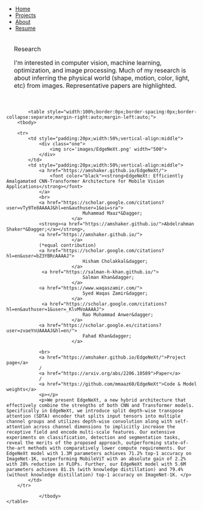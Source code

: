 <ul>
  <li><a href="index">Home</a></li>
  <li><a class="active" href="projects">Projects</a></li>
  <li><a href="about">About</a></li>
  <li><a href="files/MuhammadUzairKhattak.pdf">Resume</a></li>
</ul>


<table style="width:100%;border:0px;border-spacing:0px;border-collapse:separate;margin-right:auto;margin-left:auto;"><tbody>
            <tr>
            <td style="padding:20px;width:100%;vertical-align:middle">
              <heading>Research</heading>
              <p>
                I'm interested in computer vision, machine learning, optimization, and image processing. Much of my research is about inferring the physical world (shape, motion, color, light, etc) from images. Representative papers are <span class="highlight">highlighted</span>.
              </p>
            </td>
          </tr>
        </tbody></table>
        
        
            <table style="width:100%;border:0px;border-spacing:0px;border-collapse:separate;margin-right:auto;margin-left:auto;">
        <tbody>
            
        <tr>
            <td style="padding:20px;width:50%;vertical-align:middle">
                <div class="one">
                    <img src='images/EdgeNeXt.png' width="500">
                </div>
            </td>
            <td style="padding:20px;width:50%;vertical-align:middle">
                <a href="https://amshaker.github.io/EdgeNeXt/">
                    <font color="black"><strong>EdgeNeXt: Efficiently Amalgamated CNN-Transformer Architecture for Mobile Vision Applications</strong></font>
                </a>
                <br>
                <a href="https://scholar.google.com/citations?user=vTy9Te8AAAAJ&hl=en&authuser=1&oi=sra">
                                Muhammad Maaz*&Dagger;
                            </a>
                <strong><a href="https://amshaker.github.io/">Abdelrahman Shaker*&Dagger;</a></strong>,
                <a href="https://amshaker.github.io/">
                            </a>
                (*equal contribution)
                <a href="https://scholar.google.com/citations?hl=en&user=bZ3YBRcAAAAJ">
                                Hisham Cholakkal&dagger;
                            </a>
                 <a href="https://salman-h-khan.github.io/">
                                Salman Khan&dagger;
                            </a>
                <a href="https://www.waqaszamir.com/">
                                Syed Waqas Zamir&dagger;
                            </a>
                 <a href="https://scholar.google.com/citations?hl=en&authuser=1&user=_KlvMVoAAAAJ">
                                Rao Muhammad Anwer&dagger;
                            </a>
                <a href="https://scholar.google.es/citations?user=zvaeYnUAAAAJ&hl=en/">
                                Fahad Khan&dagger;
                            </a>
                
                <br>
                <a href="https://amshaker.github.io/EdgeNeXt/">Project page</a>
                /
                <a href="https://arxiv.org/abs/2206.10589">Paper</a>
                /
                <a href="https://github.com/mmaaz60/EdgeNeXt">Code & Model weights</a>
                <p></p>
                <p>We present EdgeNeXt, a new hybrid architecture that effectively combine the strengths of both CNN and Transformer models. Specifically in EdgeNeXt, we introduce split depth-wise transpose attention (SDTA) encoder that splits input tensors into multiple channel groups and utilizes depth-wise convolution along with self-attention across channel dimensions to implicitly increase the receptive field and encode multi-scale features. Our extensive experiments on classification, detection and segmentation tasks, reveal the merits of the proposed approach, outperforming state-of-the-art methods with comparatively lower compute requirements. Our EdgeNeXt model with 1.3M parameters achieves 71.2% top-1 accuracy on ImageNet-1K, outperforming MobileViT with an absolute gain of 2.2% with 28% reduction in FLOPs. Further, our EdgeNeXt model with 5.6M parameters achieves 81.1% (with knowledge distillation) and 79.4% (without knowledge distillation) top-1 accuracy on ImageNet-1K. </p>
            </td>
        </tr>    
        
                </tbody>
    </table>
